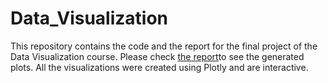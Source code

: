 # Data_Visualization
This repository contains the code and the report for the final project of the Data Visualization course. Please check
[the report](https://github.com/anushkocharyan/Data_Visualization/blob/master/Project_Report.pdf)to see the generated plots. All the visualizations were created using Plotly and are interactive. 
